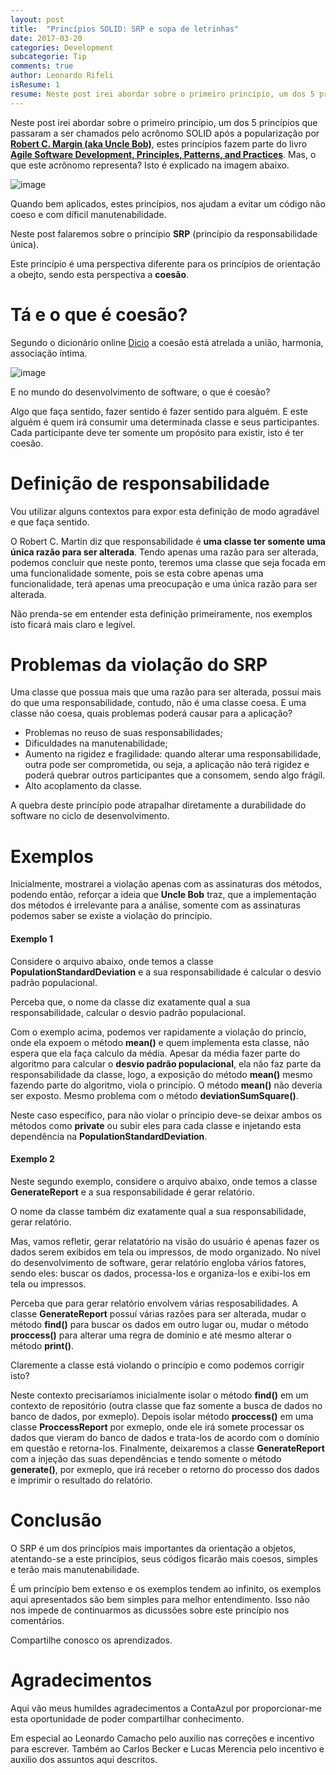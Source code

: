```yaml
---
layout: post
title:  "Princípios SOLID: SRP e sopa de letrinhas"
date: 2017-03-20
categories: Development
subcategorie: Tip
comments: true
author: Leonardo Rifeli
isResume: 1
resume: Neste post irei abordar sobre o primeiro princípio, um dos 5 princípios que passaram a ser chamados pelo acrônomo SOLID após a popularização por Robert C. Margin (aka Uncle Bob).
---
```


Neste post irei abordar sobre o primeiro princípio, um dos 5 princípios que passaram a ser chamados pelo acrônomo SOLID após a popularização por [**Robert C. Margin (aka Uncle Bob)**](cleancoder.com), estes princípios fazem parte do livro [**Agile Software Development, Principles, Patterns, and Practices**](https://www.amazon.com.br/dp/0135974445/ref=asc_df_01359744454899280?smid=A1ZZFT5FULY4LN&tag=goog0ef-20&linkCode=asn&creative=380341&creativeASIN=0135974445). Mas, o que este acrônomo representa? Isto é explicado na imagem abaixo.

![image](http://www.csharpstar.com/wp-content/uploads/2016/01/SOLID.jpg)

Quando bem aplicados, estes princípios, nos ajudam a evitar um código não coeso e com díficil manutenabilidade.

Neste post falaremos sobre o princípio **SRP** (princípio da responsabilidade única).

Este princípio é uma perspectiva diferente para os princípios de orientação a obejto, sendo esta perspectiva a **coesão**.

# Tá e o que é coesão?

Segundo o dicionário online [Dicio](https://www.dicio.com.br/coesao/) a coesão está atrelada a união, harmonia, associação íntima.

![image](https://cloud.githubusercontent.com/assets/6767689/24086651/57796e2e-0cf2-11e7-8c29-88b0913ffca9.png)

E no mundo do desenvolvimento de software, o que é coesão?

Algo que faça sentido, fazer sentido é fazer sentido para alguém. E este alguém é quem irá consumir uma determinada classe e seus participantes. Cada participante deve ter somente um propósito para existir, isto é ter coesão.


# Definição de responsabilidade

Vou utilizar alguns contextos para expor esta definição de modo agradável e que faça sentido.

O Robert C. Martin diz que responsabilidade é **uma classe ter somente uma única razão para ser alterada**. Tendo apenas uma razão para ser alterada, podemos concluir que neste ponto, teremos uma classe que seja focada em uma funcionalidade somente, pois se esta cobre apenas uma funcionalidade, terá apenas uma preocupação e uma única razão para ser alterada.

Não prenda-se em entender esta definição primeiramente, nos exemplos isto ficará mais claro e legível.

# Problemas da violação do SRP

Uma classe que possua mais que uma razão para ser alterada, possuí mais do que uma responsabilidade, contudo, não é uma classe coesa. E uma classe não coesa, quais problemas poderá causar para a aplicação?

- Problemas no reuso de suas responsabilidades;
- Dificuldades na manutenabilidade;
- Aumento na rigidez e fragilidade: quando alterar uma responsabilidade, outra pode ser comprometida, ou seja, a aplicação não terá rigidez e poderá quebrar outros participantes que a consomem, sendo algo frágil.
- Alto acoplamento da classe.

A quebra deste princípio pode atrapalhar diretamente a durabilidade do software no ciclo de desenvolvimento.

# Exemplos

Inicialmente, mostrarei a violação apenas com as assinaturas dos métodos, podendo então, reforçar a ideia que **Uncle Bob** traz, que a implementação dos métodos é irrelevante para a análise, somente com as assinaturas podemos saber se existe a violação do princípio.

#### Exemplo 1

Considere o arquivo abaixo, onde temos a classe **PopulationStandardDeviation** e a sua responsabilidade é calcular o desvio padrão populacional.

<script src="https://gist.github.com/leonardorifeli/cceb88b6490a135892a780510abe4e60.js?file=PopulationStandardVariation.java"></script>

Perceba que, o nome da classe diz exatamente qual a sua responsabilidade, calcular o desvio padrão populacional.

Com o exemplo acima, podemos ver rapidamente a violação do princío, onde ela expoem o método **mean()** e quem implementa esta classe, não espera que ela faça calculo da média. Apesar da média fazer parte do algoritmo para calcular o **desvio padrão populacional**, ela não faz parte da responsabilidade da classe, logo, a exposição do método **mean()** mesmo fazendo parte do algoritmo, viola o princípio. O método **mean()** não deveria ser exposto. Mesmo problema com o método **deviationSumSquare()**.

Neste caso específico, para não violar o príncipio deve-se deixar ambos os métodos como **private** ou subir eles para cada classe e injetando esta dependência na **PopulationStandardDeviation**.

#### Exemplo 2

Neste segundo exemplo, considere o arquivo abaixo, onde temos a classe **GenerateReport** e a sua responsabilidade é gerar relatório.

<script src="https://gist.github.com/leonardorifeli/cceb88b6490a135892a780510abe4e60.js?file=GenerateReport.java"></script>

O nome da classe também diz exatamente qual a sua responsabilidade, gerar relatório.

Mas, vamos refletir, gerar relatatório na visão do usuário é apenas fazer os dados serem exibidos em tela ou impressos, de modo organizado. No nível do desenvolvimento de software, gerar relatório engloba vários fatores, sendo eles: buscar os dados, processa-los e organiza-los e exibi-los em tela ou impressos.

Perceba que para gerar relatório envolvem várias resposabilidades. A classe **GenerateReport** possuí várias razões para ser alterada, mudar o método **find()** para buscar os dados em outro lugar ou, mudar o método **proccess()** para alterar uma regra de domínio e até mesmo alterar o método **print()**.

Claremente a classe está violando o princípio e como podemos corrigir isto?

Neste contexto precisaríamos inicialmente isolar o método **find()** em um contexto de repositório (outra classe que faz somente a busca de dados no banco de dados, por exmeplo). Depois isolar método **proccess()** em uma classe **ProccessReport** por exmeplo, onde ele irá somete processar os dados que vieram do banco de dados e trata-los de acordo com o domínio em questão e retorna-los. Finalmente, deixaremos a classe **GenerateReport** com a injeção das suas dependências e tendo somente o método **generate()**, por exmeplo, que irá receber o retorno do processo dos dados e imprimir o resultado do relatório.

# Conclusão

O SRP é um dos princípios mais importantes da orientação a objetos, atentando-se a este princípios, seus códigos ficarão mais coesos, simples e terão mais manutenabilidade.

É um princípio bem extenso e os exemplos tendem ao infinito, os exemplos aqui apresentados são bem simples para melhor entendimento. Isso não nos impede de continuarmos as dicussões sobre este princípio nos comentários.

Compartilhe conosco os aprendizados.

# Agradecimentos

Aqui vão meus humildes agradecimentos a ContaAzul por proporcionar-me esta oportunidade de poder compartilhar conhecimento.

Em especial ao Leonardo Camacho pelo auxilio nas correções e incentivo para escrever. Também ao Carlos Becker e Lucas Merencia pelo incentivo e auxilio dos assuntos aqui descritos.